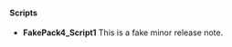 #### Scripts
- __FakePack4_Script1__
  This is a fake minor release note.
  
<!--
#### Integrations
- __FakePack4_Integration1__
- ignored
-->
